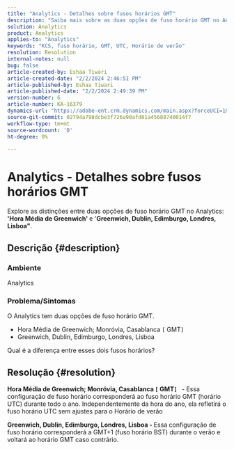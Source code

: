 ```yaml
---
title: "Analytics - Detalhes sobre fusos horários GMT"
description: "Saiba mais sobre as duas opções de fuso horário GMT no Analytics."
solution: Analytics
product: Analytics
applies-to: "Analytics"
keywords: "KCS, fuso horário, GMT, UTC, Horário de verão"
resolution: Resolution
internal-notes: null
bug: false
article-created-by: Eshaa Tiwari
article-created-date: "2/2/2024 2:46:51 PM"
article-published-by: Eshaa Tiwari
article-published-date: "2/2/2024 2:49:39 PM"
version-number: 6
article-number: KA-16379
dynamics-url: "https://adobe-ent.crm.dynamics.com/main.aspx?forceUCI=1&pagetype=entityrecord&etn=knowledgearticle&id=c9a835e5-d9c1-ee11-9079-6045bd006268"
source-git-commit: 02794a798dcbe3f726a90afd81a45688740014f7
workflow-type: tm+mt
source-wordcount: '0'
ht-degree: 0%

---
```


# Analytics - Detalhes sobre fusos horários GMT


Explore as distinções entre duas opções de fuso horário GMT no Analytics:<b> &#39;Hora Média de Greenwich&#39; </b>e &#39;<b>Greenwich, Dublin, Edimburgo, Londres, Lisboa&quot;</b>.

## Descrição {#description}


### <b>Ambiente</b>

Analytics



### <b>Problema/Sintomas</b>

O Analytics tem duas opções de fuso horário GMT.

- Hora Média de Greenwich; Monróvia, Casablanca `[` GMT`]`
- Greenwich, Dublin, Edimburgo, Londres, Lisboa


Qual é a diferença entre esses dois fusos horários?


## Resolução {#resolution}


<b>Hora Média de Greenwich; Monróvia, Casablanca `[` GMT`]`  </b> - Essa configuração de fuso horário corresponderá ao fuso horário GMT (horário UTC) durante todo o ano. Independentemente da hora do ano, ela refletirá o fuso horário UTC sem ajustes para o Horário de verão

<b>Greenwich, Dublin, Edimburgo, Londres, Lisboa - </b>Essa configuração de fuso horário corresponderá a GMT+1 (fuso horário BST) durante o verão e voltará ao horário GMT caso contrário.


